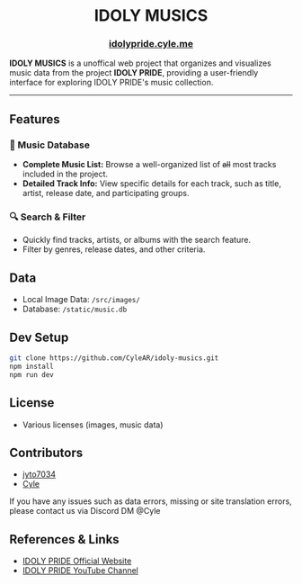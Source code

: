 
<h1 align=center>
IDOLY MUSICS
</h1>

<h3 align=center>
<a href="https://idolypride.cyle.me">idolypride.cyle.me</a>
</h3>

**IDOLY MUSICS** is a unoffical web project that organizes and visualizes music data from the project **IDOLY PRIDE**, providing a user-friendly interface for exploring IDOLY PRIDE's music collection.

---

## Features

### 🎵 Music Database
- **Complete Music List:** Browse a well-organized list of ~~all~~ most tracks included in the project.
- **Detailed Track Info:** View specific details for each track, such as title, artist, release date, and participating groups.

### 🔍 Search & Filter
- Quickly find tracks, artists, or albums with the search feature.
- Filter by genres, release dates, and other criteria.

## Data
- Local Image Data: `/src/images/`
- Database: `/static/music.db`

## Dev Setup

```bash
git clone https://github.com/CyleAR/idoly-musics.git
npm install
npm run dev
```

## License
- Various licenses (images, music data)

## Contributors
- [jyto7034](https://github.com/jyto7034)
- [Cyle](https://github.com/CyleAR)

If you have any issues such as data errors, missing or site translation errors, please contact us via Discord DM @Cyle

## References & Links

- [IDOLY PRIDE Official Website](https://idolypride.jp/)
- [IDOLY PRIDE YouTube Channel](https://www.youtube.com/@IDOLYPRIDE)

